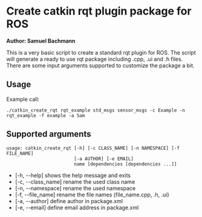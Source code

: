 # Create catkin rqt plugin package for ROS

**Author: Samuel Bachmann**

This is a very basic script to create a standard rqt plugin for ROS.
The script will generate a ready to use rqt package including .cpp, .ui and .h files.
There are some input arguments supported to customize the package a bit.

## Usage

Example call:

    ./catkin_create_rqt rqt_example std_msgs sensor_msgs -c Example -n rqt_example -f example -a Sam

## Supported arguments

    usage: catkin_create_rqt [-h] [-c CLASS_NAME] [-n NAMESPACE] [-f FILE_NAME]
                             [-a AUTHOR] [-e EMAIL]
                             name [dependencies [dependencies ...]]

- [-h, --help] shows the help message and exits
- [-c, --class_name] rename the used class name
- [-n, --namespace] rename the used namespace
- [-f, --file_name] rename the file names (file_name.cpp, .h, .ui)
- [-a, --author] define author in package.xml
- [-e, --email] define email address in package.xml